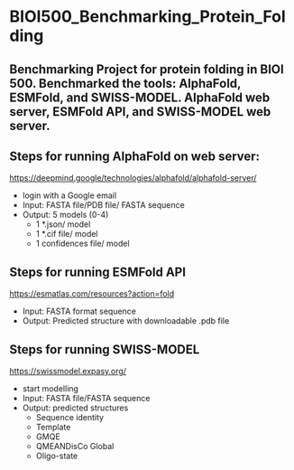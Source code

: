 # BIOI500_Benchmarking_Protein_Folding

## Benchmarking Project for protein folding in BIOI 500. Benchmarked the tools: AlphaFold, ESMFold, and SWISS-MODEL. AlphaFold web server, ESMFold API, and SWISS-MODEL web server. 


## Steps for running AlphaFold on web server:
https://deepmind.google/technologies/alphafold/alphafold-server/
  - login with a Google email
  - Input: FASTA file/PDB file/ FASTA sequence
  - Output: 5 models (0-4)
    -   1 *.json/ model
    -   1 *.cif file/ model
    -   1 confidences file/ model
   
## Steps for running ESMFold API  
https://esmatlas.com/resources?action=fold 
  - Input: FASTA format sequence
  - Output: Predicted structure with downloadable .pdb file


## Steps for running SWISS-MODEL
https://swissmodel.expasy.org/ 
  - start modelling
  - Input: FASTA file/FASTA sequence
  - Output: predicted structures
      - Sequence identity
      - Template
      - GMQE
      - QMEANDisCo Global
      - Oligo-state
   




